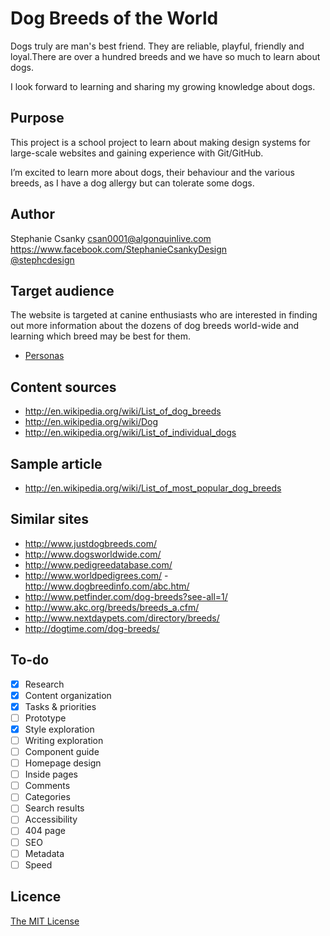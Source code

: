 # Dog Breeds of the World

Dogs truly are man's best friend. They are reliable, playful, friendly and loyal.There are over a hundred breeds and we have so much to learn about dogs.

I look forward to learning and sharing my growing knowledge about dogs.

## Purpose

This project is a school project to learn about making design systems for large-scale websites and gaining experience with Git/GitHub.

I’m excited to learn more about dogs, their behaviour and the various breeds, as I have a dog allergy but can tolerate some dogs.

## Author

Stephanie Csanky
[csan0001@algonquinlive.com](mailto:csan0001@algonquinlive.com)	
<https://www.facebook.com/StephanieCsankyDesign>	
[@stephcdesign](https://twitter.com/stephcdesign)

## Target audience

The website is targeted at canine enthusiasts who are interested in finding out more information about the dozens of dog breeds world-wide and learning which breed may be best for them.

- [Personas](Personas.md)

## Content sources

- <http://en.wikipedia.org/wiki/List_of_dog_breeds>
- <http://en.wikipedia.org/wiki/Dog>
- <http://en.wikipedia.org/wiki/List_of_individual_dogs>

## Sample article

- <http://en.wikipedia.org/wiki/List_of_most_popular_dog_breeds>

## Similar sites

- <http://www.justdogbreeds.com/>
- <http://www.dogsworldwide.com/>
- <http://www.pedigreedatabase.com/>
- <http://www.worldpedigrees.com/>
-<http://www.dogbreedinfo.com/abc.htm/>
- <http://www.petfinder.com/dog-breeds?see-all=1/>
- <http://www.akc.org/breeds/breeds_a.cfm/>
- <http://www.nextdaypets.com/directory/breeds/>
- <http://dogtime.com/dog-breeds/>

## To-do

- [x] Research
- [x] Content organization
- [x] Tasks & priorities
- [ ] Prototype
- [x] Style exploration
- [ ] Writing exploration
- [ ] Component guide
- [ ] Homepage design
- [ ] Inside pages
- [ ] Comments
- [ ] Categories
- [ ] Search results
- [ ] Accessibility
- [ ] 404 page
- [ ] SEO
- [ ] Metadata
- [ ] Speed

## Licence

[The MIT License](LICENSE)
